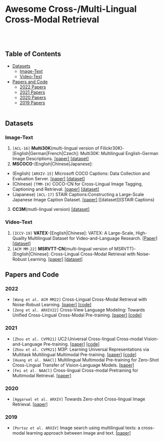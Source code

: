 # Awesome Cross-/Multi-Lingual Cross-Modal Retrieval 
<br></br>

## Table of Contents
* [Datasets](#datasets)
  * [Image-Text](#image-text)
  * [Video-Text](#video-text)
* [Papers and Code](#papers-and-code)
  * [2022 Papers](#2022)
  * [2021 Papers](#2021)
  * [2020 Papers](#2020)
  * [2019 Papers](#2019)
<br></br>

## Datasets
### Image-Text
1. `[ACL-16]` **Multi30K**(multi-lingual version of Filickr30K)-[English|German|French|Czech]: Multi30K: Multilingual English-German Image Descriptions. [[paper]](https://aclanthology.org/W16-3210.pdf) [[dataset]](https://github.com/multi30k/dataset)
2.  **MSCOCO**-[English|Chinese|Japanese]: 
  - (English) `[ARXIV-15]` Microsoft COCO Captions: Data Collection and Evaluation Server. [[paper]](https://arxiv.org/abs/1504.00325) [[dataset]](https://cocodataset.org/#home)
  - (Chinese) `[TMM-19]` COCO-CN for Cross-Lingual Image Tagging, Captioning and Retrieval. [[paper]](https://arxiv.org/pdf/1805.08661.pdf) [[dataset]](https://github.com/li-xirong/coco-cn)
  - (Japanese) `[ACL-17]` STAIR Captions:Constructing a Large-Scale Japanese Image Caption Dataset. [[paper]](https://arxiv.org/pdf/1705.00823v1.pdf) [[dataset]](STAIR Captions)
3. **CC3M**(mutli-lingual version) [[dataset]](https://github.com/zmykevin/UC2)
### Video-Text
1. `[ICCV-19]` **VATEX**-[English|Chinese]: VATEX: A Large-Scale, High-Quality Multilingual Dataset for Video-and-Language Research. [[Paper]](https://arxiv.org/abs/1904.03493) [[dataset]](https://eric-xw.github.io/vatex-website/about.html)
2. `[ACM MM-22]` **MSRVTT-CN**(multi-lingual version of MSRVTT)-[English|Chinese]: Cross-Lingual Cross-Modal Retrieval with Noise-Robust Learning. [[paper]](https://arxiv.org/abs/2208.12526) [[dataset]](https://arxiv.org/abs/2208.12526)

## Papers and Code
### 2022
- `[Wang et al. ACM MM22]` Cross-Lingual Cross-Modal Retrieval with Noise-Robust Learning. [[paper]](https://arxiv.org/abs/2208.12526)  [[code]](https://github.com/HuiGuanLab/nrccr)
- `[Zeng et al. ARXIV22]` Cross-View Language Modeling: Towards Unified Cross-Lingual Cross-Modal Pre-training. [[paper]](https://arxiv.org/abs/2206.00621)  [[code]](https://github.com/zengyan-97/CCLM)

### 2021
- `[Zhou et al. CVPR21]` UC2:Universal Cross-lingual Cross-modal Vision-and-Language Pre-training. [[paper]](https://openaccess.thecvf.com/content/CVPR2021/papers/Zhou_UC2_Universal_Cross-Lingual_Cross-Modal_Vision-and-Language_Pre-Training_CVPR_2021_paper.pdf)  [[code]](https://github.com/zmykevin/UC2)
- `[Zhou et al. CVPR21]` M3P: Learning Universal Representations via Multitask Multilingual Multimodal Pre-training. [[paper]](https://openaccess.thecvf.com/content/CVPR2021/papers/Ni_M3P_Learning_Universal_Representations_via_Multitask_Multilingual_Multimodal_Pre-Training_CVPR_2021_paper.pdf)  [[code]](https://github.com/microsoft/M3P)
- `[Huang et al. NAACl]` Multilingual Multimodal Pre-training for Zero-Shot Cross-Lingual Transfer of Vision-Language Models. [[paper]](https://arxiv.org/abs/2103.08849) 
- `[Fei et al. NAACl]` Cross-lingual Cross-modal Pretraining for Multimodal Retrieval. [[paper]](https://aclanthology.org/2021.naacl-main.285.pdf)

### 2020
- `[Aggarwal et al. ARXIV]` Towards Zero-shot Cross-lingual Image Retrieval. [[paper]](https://arxiv.org/abs/2012.05107)

### 2019
- `[Portaz et al. ARXIV]` Image search using multilingual texts: a cross-modal learning approach between image and text. [[paper]](https://arxiv.org/abs/1903.11299)


